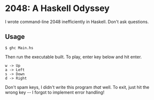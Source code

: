 # 2048: A Haskell Odyssey

I wrote command-line 2048 inefficiently in Haskell.
Don't ask questions.

## Usage

```
$ ghc Main.hs
```

Then run the executable built. To play, enter key below and hit enter.

```
w -> Up
a -> Left
s -> Down
d -> Right
```

Don't spam keys, I didn't write this program *that* well.
To exit, just hit the wrong key -- I forgot to implement
error handling!
